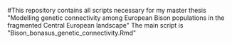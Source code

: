 #This repository contains all scripts necessary for my master thesis "Modelling genetic connectivity among European Bison populations in the fragmented Central European landscape"
The main script is "Bison_bonasus_genetic_connectivity.Rmd"
  
